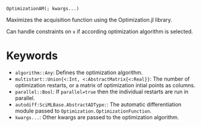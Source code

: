 ```
OptimizationAM(; kwargs...)
```

Maximizes the acquisition function using the Optimization.jl library.

Can handle constraints on `x` if according optimization algorithm is selected.

# Keywords

  * `algorithm::Any`: Defines the optimization algorithm.
  * `multistart::Union{<:Int, <:AbstractMatrix{<:Real}}`: The number of optimization restarts,       or a matrix of optimization intial points as columns.
  * `parallel::Bool`: If `parallel=true` then the individual restarts are run in parallel.
  * `autodiff:SciMLBase.AbstractADType:`: The automatic differentiation module       passed to `Optimization.OptimizationFunction`.
  * `kwargs...`: Other kwargs are passed to the optimization algorithm.
